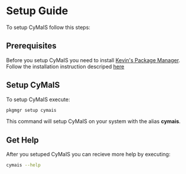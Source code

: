 # Setup Guide

To setup CyMaIS follow this steps: 

## Prerequisites

Before you setup CyMaIS you need to install [Kevin's Package Manager](https://github.com/kevinveenbirkenbach/package-manager).
Follow the installation instruction descriped [here](https://github.com/kevinveenbirkenbach/package-manager)

## Setup CyMaIS

To setup CyMaIS execute: 

```bash
pkgmgr setup cymais
```

This command will setup CyMaIS on your system with the alias **cymais**.

## Get Help 

After you setuped CyMaIS you can recieve more help by executing: 

```bash
cymais --help
```
